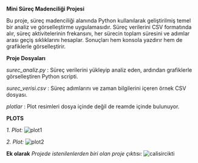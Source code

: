 **Mini Süreç Madenciliği Projesi**

Bu proje, süreç madenciliği alanında Python kullanılarak geliştirilmiş temel bir analiz ve görselleştirme uygulamasıdır. Süreç verilerini CSV formatında alır, süreç aktivitelerinin frekansını, her sürecin toplam süresini ve adımlar arası geçiş sıklıklarını hesaplar. Sonuçları hem konsola yazdırır hem de grafiklerle görselleştirir.

**Proje Dosyaları**

*surec_analiz.py* : Süreç verilerini yükleyip analiz eden, ardından grafiklerle görselleştiren Python scripti.

*surec_verisi.csv* : Süreç adımlarını ve zaman bilgilerini içeren örnek CSV dosyası.

*plotlar* : Plot resimleri dosya içinde değil de reamde içinde bulunuyor.

**PLOTS**

  *1. Plot:*
![plot1](https://github.com/user-attachments/assets/3c5709cf-8868-429c-9774-911a3ba2bedb)
  
  *2. Plot:*
  ![plot2](https://github.com/user-attachments/assets/084bb9fe-007b-420f-8666-2286ccdd8eed)

**Ek olarak** *Projede istenilenlerden biri olan proje çıktısı:*
![calisircikti](https://github.com/user-attachments/assets/cec683ca-ac03-4ccb-a21a-0825cb78d7e5)
